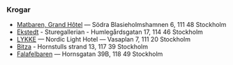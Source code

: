 ### Krogar

- [Matbaren, Grand Hôtel](https://mdghs.se/matbaren/) — Södra Blasieholmshamnen 6, 111 48 Stockholm
- [Ekstedt](http://www.ekstedt.nu/) - Sturegallerian - Humlegårdsgatan 17, 114 46 Stockholm
- [LYKKE](https://nordiclighthotel.se/restaurang) — Nordic Light Hotel — Vasaplan 7, 111 20 Stockholm
- [Bitza](https://bitzahornstull.com/) - Hornstulls strand 13, 117 39 Stockholm
- [Falafelbaren](http://www.falafelbaren.se/) — Hornsgatan 39B, 118 49 Stockholm
